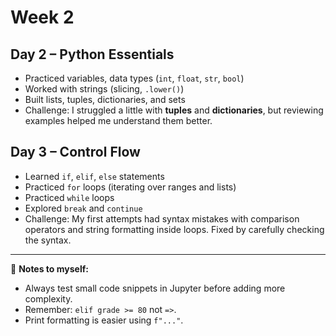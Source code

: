# Week 2

## Day 2 – Python Essentials
- Practiced variables, data types (`int`, `float`, `str`, `bool`)
- Worked with strings (slicing, `.lower()`)
- Built lists, tuples, dictionaries, and sets
- Challenge: I struggled a little with **tuples** and **dictionaries**, but reviewing examples helped me understand them better.

## Day 3 – Control Flow
- Learned `if`, `elif`, `else` statements
- Practiced `for` loops (iterating over ranges and lists)
- Practiced `while` loops
- Explored `break` and `continue`
- Challenge: My first attempts had syntax mistakes with comparison operators and string formatting inside loops. Fixed by carefully checking the syntax.

---

📝 **Notes to myself:**  
- Always test small code snippets in Jupyter before adding more complexity.  
- Remember: `elif grade >= 80` not `=>`.  
- Print formatting is easier using `f"..."`.  
